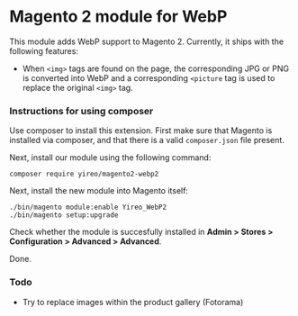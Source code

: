 # Magento 2 module for WebP
This module adds WebP support to Magento 2. Currently, it ships with the following features:

- When `<img>` tags are found on the page, the corresponding JPG or PNG is converted into WebP and a corresponding `<picture` tag is used to replace the original `<img>` tag.


### Instructions for using composer
Use composer to install this extension. First make sure that Magento is installed via composer, and that there is a valid `composer.json` file present.

Next, install our module using the following command:

    composer require yireo/magento2-webp2

Next, install the new module into Magento itself:

    ./bin/magento module:enable Yireo_WebP2
    ./bin/magento setup:upgrade

Check whether the module is succesfully installed in **Admin > Stores > Configuration > Advanced > Advanced**.

Done.

### Todo
- Try to replace images within the product gallery (Fotorama)



